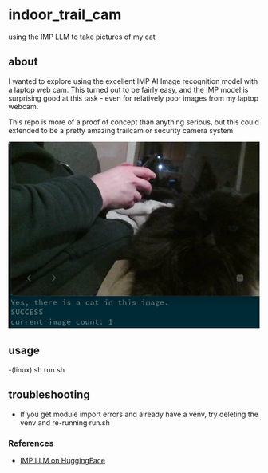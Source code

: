 # indoor_trail_cam
using  the IMP LLM to take pictures of my cat

## about
I wanted to explore using the excellent IMP AI Image recognition model with a laptop web cam.
This turned out to be fairly easy, and the IMP model is surprising good at this task - even for 
relatively poor images from my laptop webcam.

This repo is more of a proof of concept than anything serious, but this could extended to be a 
pretty amazing trailcam or security camera system.

![screenshot](/screenshots/screenshot_12_6_2024.png "IMP in action")

## usage 
-(linux) sh run.sh

## troubleshooting  
- If you get module import errors and already have a venv, try deleting the venv and re-running run.sh  

### References
- [IMP LLM on HuggingFace](https://huggingface.co/MILVLG/imp-v1-3b)